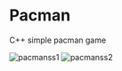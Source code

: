 # Pacman
C++ simple pacman game

![pacmanss1](https://cloud.githubusercontent.com/assets/13501499/8998702/20edfafc-3731-11e5-87c3-724d257d680b.PNG)
![pacmanss2](https://cloud.githubusercontent.com/assets/13501499/8998704/250b1ff2-3731-11e5-84e5-c8e1967453cd.PNG)
